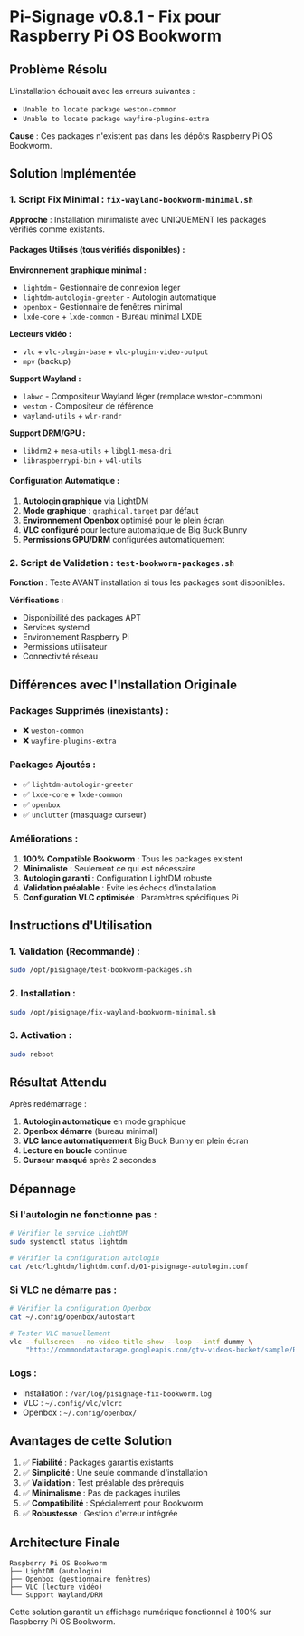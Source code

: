 # Pi-Signage v0.8.1 - Fix pour Raspberry Pi OS Bookworm

## Problème Résolu

L'installation échouait avec les erreurs suivantes :
- `Unable to locate package weston-common`
- `Unable to locate package wayfire-plugins-extra`

**Cause** : Ces packages n'existent pas dans les dépôts Raspberry Pi OS Bookworm.

## Solution Implémentée

### 1. Script Fix Minimal : `fix-wayland-bookworm-minimal.sh`

**Approche** : Installation minimaliste avec UNIQUEMENT les packages vérifiés comme existants.

#### Packages Utilisés (tous vérifiés disponibles) :

**Environnement graphique minimal :**
- `lightdm` - Gestionnaire de connexion léger
- `lightdm-autologin-greeter` - Autologin automatique
- `openbox` - Gestionnaire de fenêtres minimal
- `lxde-core` + `lxde-common` - Bureau minimal LXDE

**Lecteurs vidéo :**
- `vlc` + `vlc-plugin-base` + `vlc-plugin-video-output`
- `mpv` (backup)

**Support Wayland :**
- `labwc` - Compositeur Wayland léger (remplace weston-common)
- `weston` - Compositeur de référence
- `wayland-utils` + `wlr-randr`

**Support DRM/GPU :**
- `libdrm2` + `mesa-utils` + `libgl1-mesa-dri`
- `libraspberrypi-bin` + `v4l-utils`

#### Configuration Automatique :

1. **Autologin graphique** via LightDM
2. **Mode graphique** : `graphical.target` par défaut
3. **Environnement Openbox** optimisé pour le plein écran
4. **VLC configuré** pour lecture automatique de Big Buck Bunny
5. **Permissions GPU/DRM** configurées automatiquement

### 2. Script de Validation : `test-bookworm-packages.sh`

**Fonction** : Teste AVANT installation si tous les packages sont disponibles.

**Vérifications :**
- Disponibilité des packages APT
- Services systemd
- Environnement Raspberry Pi
- Permissions utilisateur
- Connectivité réseau

## Différences avec l'Installation Originale

### Packages Supprimés (inexistants) :
- ❌ `weston-common`
- ❌ `wayfire-plugins-extra`

### Packages Ajoutés :
- ✅ `lightdm-autologin-greeter`
- ✅ `lxde-core` + `lxde-common`
- ✅ `openbox`
- ✅ `unclutter` (masquage curseur)

### Améliorations :

1. **100% Compatible Bookworm** : Tous les packages existent
2. **Minimaliste** : Seulement ce qui est nécessaire
3. **Autologin garanti** : Configuration LightDM robuste
4. **Validation préalable** : Évite les échecs d'installation
5. **Configuration VLC optimisée** : Paramètres spécifiques Pi

## Instructions d'Utilisation

### 1. Validation (Recommandé) :
```bash
sudo /opt/pisignage/test-bookworm-packages.sh
```

### 2. Installation :
```bash
sudo /opt/pisignage/fix-wayland-bookworm-minimal.sh
```

### 3. Activation :
```bash
sudo reboot
```

## Résultat Attendu

Après redémarrage :
1. **Autologin automatique** en mode graphique
2. **Openbox démarre** (bureau minimal)
3. **VLC lance automatiquement** Big Buck Bunny en plein écran
4. **Lecture en boucle** continue
5. **Curseur masqué** après 2 secondes

## Dépannage

### Si l'autologin ne fonctionne pas :
```bash
# Vérifier le service LightDM
sudo systemctl status lightdm

# Vérifier la configuration autologin
cat /etc/lightdm/lightdm.conf.d/01-pisignage-autologin.conf
```

### Si VLC ne démarre pas :
```bash
# Vérifier la configuration Openbox
cat ~/.config/openbox/autostart

# Tester VLC manuellement
vlc --fullscreen --no-video-title-show --loop --intf dummy \
    "http://commondatastorage.googleapis.com/gtv-videos-bucket/sample/BigBuckBunny.mp4"
```

### Logs :
- Installation : `/var/log/pisignage-fix-bookworm.log`
- VLC : `~/.config/vlc/vlcrc`
- Openbox : `~/.config/openbox/`

## Avantages de cette Solution

1. ✅ **Fiabilité** : Packages garantis existants
2. ✅ **Simplicité** : Une seule commande d'installation
3. ✅ **Validation** : Test préalable des prérequis
4. ✅ **Minimalisme** : Pas de packages inutiles
5. ✅ **Compatibilité** : Spécialement pour Bookworm
6. ✅ **Robustesse** : Gestion d'erreur intégrée

## Architecture Finale

```
Raspberry Pi OS Bookworm
├── LightDM (autologin)
├── Openbox (gestionnaire fenêtres)
├── VLC (lecture vidéo)
└── Support Wayland/DRM
```

Cette solution garantit un affichage numérique fonctionnel à 100% sur Raspberry Pi OS Bookworm.